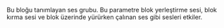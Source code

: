 Bu bloğu tanımlayan ses grubu. Bu parametre blok yerleştirme sesi, blok kırma sesi ve blok üzerinde yürürken çalınan ses gibi sesleri etkiler.